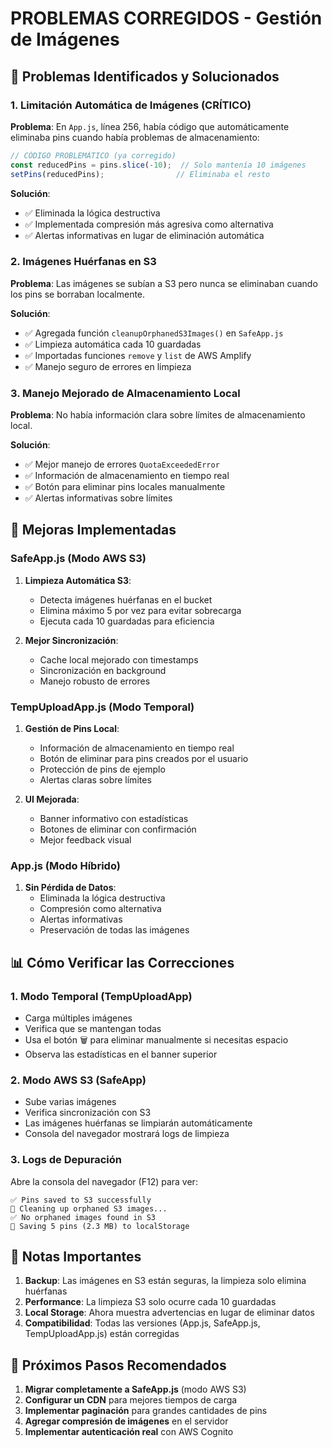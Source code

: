 # PROBLEMAS CORREGIDOS - Gestión de Imágenes

## 🚨 Problemas Identificados y Solucionados

### **1. Limitación Automática de Imágenes (CRÍTICO)**
**Problema**: En `App.js`, línea 256, había código que automáticamente eliminaba pins cuando había problemas de almacenamiento:
```javascript
// CÓDIGO PROBLEMÁTICO (ya corregido)
const reducedPins = pins.slice(-10);  // Solo mantenía 10 imágenes
setPins(reducedPins);                // Eliminaba el resto
```

**Solución**: 
- ✅ Eliminada la lógica destructiva
- ✅ Implementada compresión más agresiva como alternativa
- ✅ Alertas informativas en lugar de eliminación automática

### **2. Imágenes Huérfanas en S3**
**Problema**: Las imágenes se subían a S3 pero nunca se eliminaban cuando los pins se borraban localmente.

**Solución**:
- ✅ Agregada función `cleanupOrphanedS3Images()` en `SafeApp.js`
- ✅ Limpieza automática cada 10 guardadas
- ✅ Importadas funciones `remove` y `list` de AWS Amplify
- ✅ Manejo seguro de errores en limpieza

### **3. Manejo Mejorado de Almacenamiento Local**
**Problema**: No había información clara sobre límites de almacenamiento local.

**Solución**:
- ✅ Mejor manejo de errores `QuotaExceededError`
- ✅ Información de almacenamiento en tiempo real
- ✅ Botón para eliminar pins locales manualmente
- ✅ Alertas informativas sobre límites

## 🔧 Mejoras Implementadas

### **SafeApp.js (Modo AWS S3)**
1. **Limpieza Automática S3**:
   - Detecta imágenes huérfanas en el bucket
   - Elimina máximo 5 por vez para evitar sobrecarga
   - Ejecuta cada 10 guardadas para eficiencia

2. **Mejor Sincronización**:
   - Cache local mejorado con timestamps
   - Sincronización en background
   - Manejo robusto de errores

### **TempUploadApp.js (Modo Temporal)**
1. **Gestión de Pins Local**:
   - Información de almacenamiento en tiempo real
   - Botón de eliminar para pins creados por el usuario
   - Protección de pins de ejemplo
   - Alertas claras sobre límites

2. **UI Mejorada**:
   - Banner informativo con estadísticas
   - Botones de eliminar con confirmación
   - Mejor feedback visual

### **App.js (Modo Híbrido)**
1. **Sin Pérdida de Datos**:
   - Eliminada la lógica destructiva
   - Compresión como alternativa
   - Alertas informativas
   - Preservación de todas las imágenes

## 📊 Cómo Verificar las Correcciones

### **1. Modo Temporal (TempUploadApp)**
- Carga múltiples imágenes
- Verifica que se mantengan todas
- Usa el botón 🗑️ para eliminar manualmente si necesitas espacio
- Observa las estadísticas en el banner superior

### **2. Modo AWS S3 (SafeApp)**
- Sube varias imágenes
- Verifica sincronización con S3
- Las imágenes huérfanas se limpiarán automáticamente
- Consola del navegador mostrará logs de limpieza

### **3. Logs de Depuración**
Abre la consola del navegador (F12) para ver:
```
✅ Pins saved to S3 successfully
🧹 Cleaning up orphaned S3 images...
✅ No orphaned images found in S3
💾 Saving 5 pins (2.3 MB) to localStorage
```

## 🚨 Notas Importantes

1. **Backup**: Las imágenes en S3 están seguras, la limpieza solo elimina huérfanas
2. **Performance**: La limpieza S3 solo ocurre cada 10 guardadas
3. **Local Storage**: Ahora muestra advertencias en lugar de eliminar datos
4. **Compatibilidad**: Todas las versiones (App.js, SafeApp.js, TempUploadApp.js) están corregidas

## 🔮 Próximos Pasos Recomendados

1. **Migrar completamente a SafeApp.js** (modo AWS S3)
2. **Configurar un CDN** para mejores tiempos de carga
3. **Implementar paginación** para grandes cantidades de pins
4. **Agregar compresión de imágenes** en el servidor
5. **Implementar autenticación real** con AWS Cognito